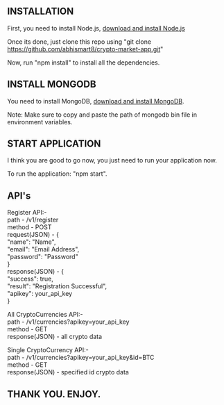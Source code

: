 ## INSTALLATION

First, you need to install Node.js, [download and install Node.js](https://nodejs.org/en/download/)

Once its done, just clone this repo using "git clone https://github.com/abhismart8/crypto-market-app.git"

Now, run "npm install" to install all the dependencies.


## INSTALL MONGODB

You need to install MongoDB, [download and install MongoDB](https://www.mongodb.com/try/download/community).

Note: Make sure to copy and paste the path of mongodb bin file in environment variables.


## START APPLICATION

I think you are good to go now, you just need to run your application now.

To run the application: "npm start".


## API's

Register API:- <br>
path - /v1/register <br>
method - POST <br>
request(JSON) - { <br>
    "name": "Name", <br>
    "email": "Email Address", <br>
    "password": "Password" <br>
    } <br>
response(JSON) - { <br>
    "success": true, <br>
    "result": "Registration Successful", <br>
    "apikey": your_api_key <br>
} <br>

All CryptoCurrencies API:- <br>
path - /v1/currencies?apikey=your_api_key <br>
method - GET <br>
response(JSON) - all crypto data <br>

Single CryptoCurrency API:- <br>
path - /v1/currencies?apikey=your_api_key&id=BTC <br>
method - GET <br>
response(JSON) - specified id crypto data <br>


## THANK YOU. ENJOY.